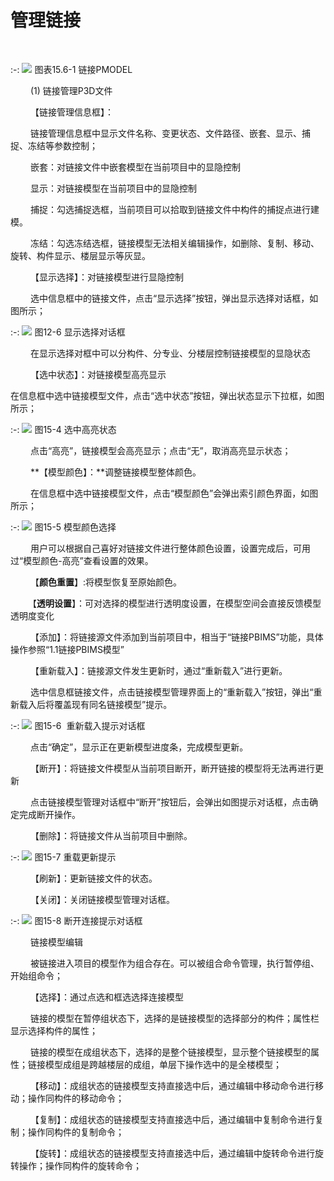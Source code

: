# 管理链接
<br/>

:-: ![](images/15.6.1.png)
图表15.6-1 链接PMODEL

&emsp;&emsp; (1) 链接管理P3D文件

&emsp;&emsp; 【链接管理信息框】：

&emsp;&emsp; 链接管理信息框中显示文件名称、变更状态、文件路径、嵌套、显示、捕捉、冻结等参数控制；

&emsp;&emsp; 嵌套：对链接文件中嵌套模型在当前项目中的显隐控制

&emsp;&emsp; 显示：对链接模型在当前项目中的显隐控制

&emsp;&emsp; 捕捉：勾选捕捉选框，当前项目可以拾取到链接文件中构件的捕捉点进行建模。

&emsp;&emsp; 冻结：勾选冻结选框，链接模型无法相关编辑操作，如删除、复制、移动、旋转、构件显示、楼层显示等灰显。

&emsp;&emsp; 【显示选择】：对链接模型进行显隐控制

&emsp;&emsp; 选中信息框中的链接文件，点击“显示选择”按钮，弹出显示选择对话框，如图所示；

:-: ![](images/12.6.png)
图12-6 显示选择对话框

&emsp;&emsp; 在显示选择对框中可以分构件、分专业、分楼层控制链接模型的显隐状态

&emsp;&emsp; 【选中状态】：对链接模型高亮显示

在信息框中选中链接模型文件，点击“选中状态”按钮，弹出状态显示下拉框，如图所示；

:-: ![](images/15.4.png)
图15\-4 选中高亮状态

&emsp;&emsp; 点击“高亮”，链接模型会高亮显示；点击“无”，取消高亮显示状态；

&emsp;&emsp; **【模型颜色】：**调整链接模型整体颜色。

&emsp;&emsp; 在信息框中选中链接模型文件，点击“模型颜色”会弹出索引颜色界面，如图所示；

:-: ![](images/15.5.png)
图15\-5 模型颜色选择

&emsp;&emsp; 用户可以根据自己喜好对链接文件进行整体颜色设置，设置完成后，可用过“模型颜色\-高亮”查看设置的效果。

&emsp;&emsp; 【**颜色重置**】:将模型恢复至原始颜色。

&emsp;&emsp;【**透明设置**】：可对选择的模型进行透明度设置，在模型空间会直接反馈模型透明度变化

&emsp;&emsp; 【添加】：将链接源文件添加到当前项目中，相当于“链接PBIMS”功能，具体操作参照“1.1链接PBIMS模型”

&emsp;&emsp; 【重新载入】：链接源文件发生更新时，通过“重新载入”进行更新。

&emsp;&emsp; 选中信息框链接文件，点击链接模型管理界面上的“重新载入”按钮，弹出“重新载入后将覆盖现有同名链接模型”提示。

:-: ![](images/15.6.png)
图15\-6  重新载入提示对话框

&emsp;&emsp; 点击“确定”，显示正在更新模型进度条，完成模型更新。

&emsp;&emsp; 【断开】：将链接文件模型从当前项目断开，断开链接的模型将无法再进行更新

&emsp;&emsp; 点击链接模型管理对话框中“断开”按钮后，会弹出如图提示对话框，点击确定完成断开操作。

&emsp;&emsp; 【删除】：将链接文件从当前项目中删除。

:-: ![](images/15.7.png)
图15\-7 重载更新提示

&emsp;&emsp; 【刷新】：更新链接文件的状态。

&emsp;&emsp; 【关闭】：关闭链接模型管理对话框。

:-: ![](images/15.8.png)
图15\-8 断开连接提示对话框

&emsp;&emsp; 链接模型编辑

&emsp;&emsp; 被链接进入项目的模型作为组合存在。可以被组合命令管理，执行暂停组、开始组命令；

&emsp;&emsp; 【选择】：通过点选和框选选择连接模型

&emsp;&emsp; 链接的模型在暂停组状态下，选择的是链接模型的选择部分的构件；属性栏显示选择构件的属性；

&emsp;&emsp; 链接的模型在成组状态下，选择的是整个链接模型，显示整个链接模型的属性；链接模型成组是跨越楼层的成组，单层下操作选中的是全楼模型；

&emsp;&emsp; 【移动】：成组状态的链接模型支持直接选中后，通过编辑中移动命令进行移动；操作同构件的移动命令；

&emsp;&emsp; 【复制】：成组状态的链接模型支持直接选中后，通过编辑中复制命令进行复制；操作同构件的复制命令；

&emsp;&emsp; 【旋转】：成组状态的链接模型支持直接选中后，通过编辑中旋转命令进行旋转操作；操作同构件的旋转命令；